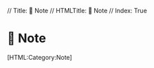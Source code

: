 // Title: 📝️ Note
// HTMLTitle: <span class="twa twa-memo"><span>📝️</span></span> Note
// Index: True

# <span class="twa twa-memo"><span>📝️</span></span> Note

<div><span>[HTML:Category:Note]</span></div>
